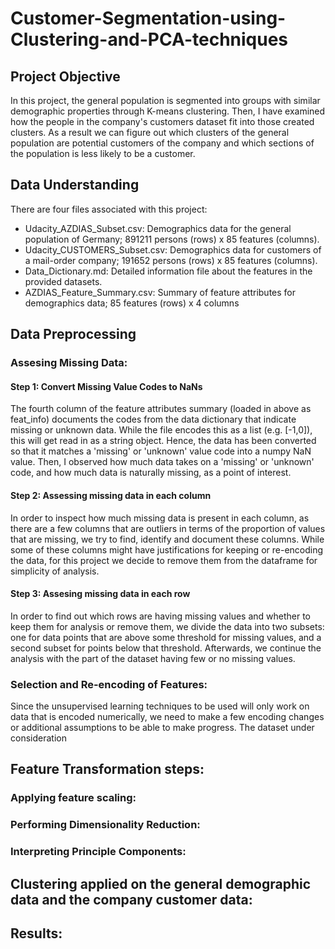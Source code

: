 # Customer-Segmentation-using-Clustering-and-PCA-techniques

## Project Objective
In this project, the general population is segmented into groups with similar demographic properties through K-means clustering. Then, I have examined how the people in the company's customers dataset fit into those created clusters. As a result we can figure out which clusters of the general population are potential customers of the company and which sections of the population is less likely to be a customer. 

## Data Understanding 
There are four files associated with this project: 
- Udacity_AZDIAS_Subset.csv: Demographics data for the general population of Germany; 891211 persons (rows) x 85 features (columns).
- Udacity_CUSTOMERS_Subset.csv: Demographics data for customers of a mail-order company; 191652 persons (rows) x 85 features (columns).
- Data_Dictionary.md: Detailed information file about the features in the provided datasets.
- AZDIAS_Feature_Summary.csv: Summary of feature attributes for demographics data; 85 features (rows) x 4 columns

## Data Preprocessing

### Assesing Missing Data:  

#### Step 1: Convert Missing Value Codes to NaNs
The fourth column of the feature attributes summary (loaded in above as feat_info) documents the codes from the data dictionary that indicate missing or unknown data. While the file encodes this as a list (e.g. [-1,0]), this will get read in as a string object. Hence, the data has been converted so that it matches a 'missing' or 'unknown' value code into a numpy NaN value. Then, I observed how much data takes on a 'missing' or 'unknown' code, and how much data is naturally missing, as a point of interest.

#### Step 2: Assessing missing data in each column 
In order to inspect how much missing data is present in each column, as there are a few columns that are outliers in terms of the proportion of values that are missing, we try to find, identify and document these columns. While some of these columns might have justifications for keeping or re-encoding the data, for this project we decide to remove them from the dataframe for simplicity of analysis. 

#### Step 3: Assesing missing data in each row
In order to find out which rows are having missing values and whether to keep them for analysis or remove them, we divide the data into two subsets: one for data points that are above some threshold for missing values, and a second subset for points below that threshold. Afterwards, we continue the analysis with the part of the dataset having few or no missing values.

### Selection and Re-encoding of Features:
Since the unsupervised learning techniques to be used will only work on data that is encoded numerically, we need to make a few encoding changes or additional assumptions to be able to make progress. The dataset under consideration 

## Feature Transformation steps:

### Applying feature scaling:

### Performing Dimensionality Reduction:

### Interpreting Principle Components:

## Clustering applied on the general demographic data and the company customer data:

## Results:


